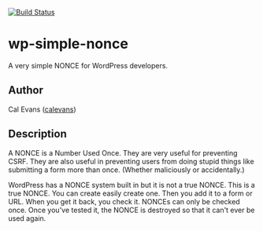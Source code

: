 [![Build Status](https://travis-ci.org/calevans/wp-simple-nonce.svg?branch=master)](https://travis-ci.org/calevans/wp-simple-nonce)

wp-simple-nonce
===============

A very simple NONCE for WordPress developers.

Author
------
Cal Evans ([calevans](http://github.com/calevans))


Description
-----------
A NONCE is a Number Used Once. They are very useful for preventing CSRF. They are also useful in preventing users from doing stupid things like submitting a form more than once. (Whether maliciously or accidentally.)


WordPress has a NONCE system built in but it is not a true NONCE. This is a true NONCE. You can create easily create one. Then you add it to a form or URL. When you get it back, you check it. NONCEs can only be checked once. Once you've tested it, the NONCE is destroyed so that it can't ever be used again.

